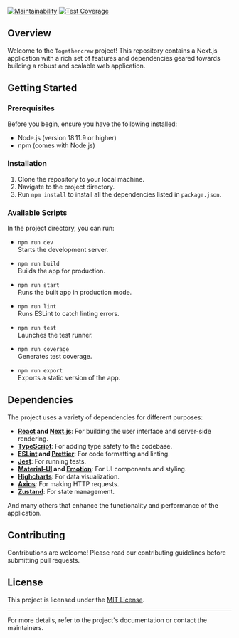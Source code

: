 [![Maintainability](https://api.codeclimate.com/v1/badges/35792fb5b2e30c99022c/maintainability)](https://codeclimate.com/github/RnDAO/tc-uiComm/maintainability)
[![Test Coverage](https://api.codeclimate.com/v1/badges/35792fb5b2e30c99022c/test_coverage)](https://codeclimate.com/github/RnDAO/tc-uiComm/test_coverage)

## Overview

Welcome to the `Togethercrew` project! This repository contains a Next.js application with a rich set of features and dependencies geared towards building a robust and scalable web application.

## Getting Started

### Prerequisites

Before you begin, ensure you have the following installed:

- Node.js (version 18.11.9 or higher)
- npm (comes with Node.js)

### Installation

1.  Clone the repository to your local machine.
2.  Navigate to the project directory.
3.  Run `npm install` to install all the dependencies listed in `package.json`.

### Available Scripts

In the project directory, you can run:

- `npm run dev`\
  Starts the development server.

- `npm run build`\
  Builds the app for production.

- `npm run start`\
  Runs the built app in production mode.

- `npm run lint`\
  Runs ESLint to catch linting errors.

- `npm run test`\
  Launches the test runner.

- `npm run coverage`\
  Generates test coverage.

- `npm run export`\
  Exports a static version of the app.

## Dependencies

The project uses a variety of dependencies for different purposes:

- **[React](https://reactjs.org/) and [Next.js](https://nextjs.org/)**: For building the user interface and server-side rendering.
- **[TypeScript](https://www.typescriptlang.org/)**: For adding type safety to the codebase.
- **[ESLint](https://eslint.org/) and [Prettier](https://prettier.io/)**: For code formatting and linting.
- **[Jest](https://jestjs.io/)**: For running tests.
- **[Material-UI](https://mui.com/) and [Emotion](https://emotion.sh/)**: For UI components and styling.
- **[Highcharts](https://www.highcharts.com/)**: For data visualization.
- **[Axios](https://axios-http.com/)**: For making HTTP requests.
- **[Zustand](https://github.com/pmndrs/zustand)**: For state management.

And many others that enhance the functionality and performance of the application.

## Contributing

Contributions are welcome! Please read our contributing guidelines before submitting pull requests.

## License

This project is licensed under the [MIT License](https://github.com/TogetherCrew/frontend?tab=MIT-1-ov-file).

---

For more details, refer to the project's documentation or contact the maintainers.
